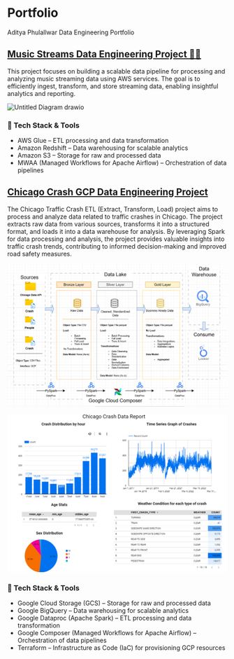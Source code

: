 # Portfolio
Aditya Phulallwar Data Engineering Portfolio

## [Music Streams Data Engineering Project 🎵🚀](https://github.com/addy024/MusicStreamingDataEngineeringAWSProject/tree/main)
This project focuses on building a scalable data pipeline for processing and analyzing music streaming data using AWS services. The goal is to efficiently ingest, transform, and store streaming data, enabling insightful analytics and reporting.

![Untitled Diagram drawio](https://github.com/user-attachments/assets/eac5b609-2a11-493b-83b9-c2cde9c99920)

### 🔧 Tech Stack & Tools
* AWS Glue – ETL processing and data transformation
* Amazon Redshift – Data warehousing for scalable analytics
* Amazon S3 – Storage for raw and processed data
* MWAA (Managed Workflows for Apache Airflow) – Orchestration of data pipelines

## [Chicago Crash GCP Data Engineering Project](https://github.com/addy024/DEZOOMCAMP_Chicago_Crash_Project)
The Chicago Traffic Crash ETL (Extract, Transform, Load) project aims to process and analyze data related to traffic crashes in Chicago. The project extracts raw data from various sources, transforms it into a structured format, and loads it into a data warehouse for analysis. By leveraging Spark for data processing and analysis, the project provides valuable insights into traffic crash trends, contributing to informed decision-making and improved road safety measures.

![GCP_WORKFLOW](https://github.com/addy024/DEZOOMCAMP_Chicago_Crash_Project/blob/main/GCP_WORFLOW.png)

![Dashboard](https://github.com/addy024/DEZOOMCAMP_Chicago_Crash_Project/blob/main/Screenshot%202024-04-02%20023441.png)

### 🔧 Tech Stack & Tools  

* Google Cloud Storage (GCS) – Storage for raw and processed data
* Google BigQuery – Data warehousing for scalable analytics
* Google Dataproc (Apache Spark) – ETL processing and data transformation
* Google Composer (Managed Workflows for Apache Airflow) – Orchestration of data pipelines
* Terraform – Infrastructure as Code (IaC) for provisioning GCP resources
